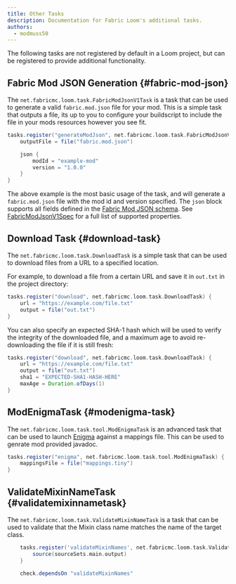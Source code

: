 ```yaml
---
title: Other Tasks
description: Documentation for Fabric Loom's additional tasks.
authors:
  - modmuss50
---
```


The following tasks are not registered by default in a Loom project, but can be registered to provide additional functionality.

## Fabric Mod JSON Generation {#fabric-mod-json}

The `net.fabricmc.loom.task.FabricModJsonV1Task` is a task that can be used to generate a valid `fabric.mod.json` file for your mod. This is a simple task that outputs a file, its up to you to configure your buildscript to include the file in your mods resources however you see fit.

```groovy
tasks.register("generateModJson", net.fabricmc.loom.task.FabricModJsonV1Task) {
    outputFile = file("fabric.mod.json")

    json {
        modId = "example-mod"
        version = "1.0.0"
    }
}
```

The above example is the most basic usage of the task, and will generate a `fabric.mod.json` file with the mod id and version specified. The `json` block supports all fields defined in the [Fabric Mod JSON schema](https://fabricmc.net/wiki/documentation:fabric_mod_json). See [FabricModJsonV1Spec](https://github.com/FabricMC/fabric-loom/blob/dev/1.12/src/main/java/net/fabricmc/loom/api/fmj/FabricModJsonV1Spec.java) for a full list of supported properties.

## Download Task {#download-task}

The `net.fabricmc.loom.task.DownloadTask` is a simple task that can be used to download files from a URL to a specified location.

For example, to download a file from a certain URL and save it in `out.txt` in the project directory:

```groovy
tasks.register("download", net.fabricmc.loom.task.DownloadTask) {
    url = "https://example.com/file.txt"
    output = file("out.txt")
}
```

You can also specify an expected SHA-1 hash which will be used to verify the integrity of the downloaded file, and a maximum age to avoid re-downloading the file if it is still fresh:

```groovy
tasks.register("download", net.fabricmc.loom.task.DownloadTask) {
    url = "https://example.com/file.txt"
    output = file("out.txt")
    sha1 = "EXPECTED-SHA1-HASH-HERE"
    maxAge = Duration.ofDays(1)
}
```

## ModEnigmaTask {#modenigma-task}

The `net.fabricmc.loom.task.tool.ModEnigmaTask` is an advanced task that can be used to launch [Enigma](https://github.com/FabricMC/Enigma) against a mappings file. This can be used to genrate mod provided javadoc.

```groovy
tasks.register("enigma", net.fabricmc.loom.task.tool.ModEnigmaTask) {
    mappingsFile = file("mappings.tiny")
}
```

## ValidateMixinNameTask {#validatemixinnametask}

The `net.fabricmc.loom.task.ValidateMixinNameTask` is a task that can be used to validate that the Mixin class name matches the name of the target class.

```groovy
    tasks.register('validateMixinNames', net.fabricmc.loom.task.ValidateMixinNameTask) {
        source(sourceSets.main.output)
    }

    check.dependsOn "validateMixinNames"
```
